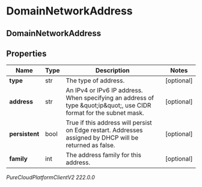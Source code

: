 # DomainNetworkAddress

## DomainNetworkAddress

## Properties

|Name | Type | Description | Notes|
|------------ | ------------- | ------------- | -------------|
| **type** | str | The type of address. | [optional] |
| **address** | str | An IPv4 or IPv6 IP address. When specifying an address of type \&quot;ip\&quot;, use CIDR format for the subnet mask. | [optional] |
| **persistent** | bool | True if this address will persist on Edge restart.  Addresses assigned by DHCP will be returned as false. | [optional] |
| **family** | int | The address family for this address. | [optional] |



_PureCloudPlatformClientV2 222.0.0_
